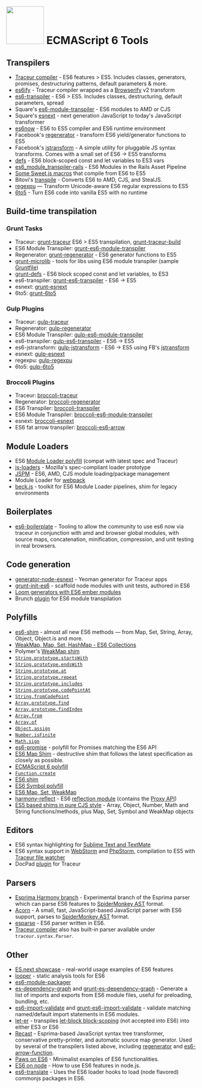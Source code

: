 # <img src="http://i.imgur.com/yy1sACZ.png" width="100px"/> ECMAScript 6 Tools

## Transpilers

* [Traceur compiler](https://github.com/google/traceur-compiler) - ES6 features > ES5. Includes classes, generators, promises, destructuring patterns, default parameters & more.
* [es6ify](https://github.com/thlorenz/es6ify) - Traceur compiler wrapped as a [Browserify](http://browserify.org/) v2 transform
* [es6-transpiler](https://github.com/termi/es6-transpiler) - ES6 > ES5. Includes classes, destructuring, default parameters, spread
* Square's [es6-module-transpiler](https://github.com/square/es6-module-transpiler) - ES6 modules to AMD or CJS
* Square's [esnext](https://github.com/square/esnext) - next generation JavaScript to today's JavaScript transformer
* [es6now](https://github.com/zenparsing/es6now) - ES6 to ES5 compiler and ES6 runtime environment
* Facebook's [regenerator](https://github.com/facebook/regenerator) - transform ES6 yield/generator functions to ES5
* Facebook's [jstransform](https://github.com/facebook/jstransform) - A simple utility for pluggable JS syntax transforms. Comes with a small set of ES6 -> ES5 transforms
* [defs](https://github.com/olov/defs) - ES6 block-scoped const and let variables to ES3 vars
* [es6_module_transpiler-rails](https://github.com/dockyard/es6_module_transpiler-rails) - ES6 Modules in the Rails Asset Pipeline
* [Some Sweet.js macros](https://github.com/jlongster/es6-macros) that compile from ES6 to ES5
* Bitovi's [transpile](https://github.com/bitovi/transpile) - Converts ES6 to AMD, CJS, and StealJS.
* [regexpu](https://github.com/mathiasbynens/regexpu) — Transform Unicode-aware ES6 regular expressions to ES5
* [6to5](https://github.com/sebmck/6to5) - Turn ES6 code into vanilla ES5 with no runtime

## Build-time transpilation

### Grunt Tasks
* Traceur: [grunt-traceur](https://github.com/aaronfrost/grunt-traceur) ES6 > ES5 transpilation, [grunt-traceur-build](https://github.com/tarruda/grunt-traceur-build)
* ES6 Module Transpiler: [grunt-es6-module-transpiler](https://github.com/joefiorini/grunt-es6-module-transpiler)
* Regenerator: [grunt-regenerator](https://github.com/sindresorhus/grunt-regenerator) - ES6 generator functions to ES5
* [grunt-microlib](https://github.com/thomasboyt/grunt-microlib) - tools for libs using ES6 module transpiler (sample [Gruntfile](https://github.com/jakearchibald/ES6-Promises/blob/c3336087fffc52e66cf5398e5b56b23a291080fc/Gruntfile.js))
* [grunt-defs](https://github.com/EE/grunt-defs) - ES6 block scoped const and let variables, to ES3
* es6-transpiler: [grunt-es6-transpiler](https://github.com/sindresorhus/grunt-es6-transpiler) - ES6 → ES5
* esnext: [grunt-esnext](https://github.com/shinnn/grunt-esnext)
* 6to5: [grunt-6to5](https://github.com/sindresorhus/grunt-6to5)

### Gulp Plugins
* Traceur: [gulp-traceur](https://github.com/sindresorhus/gulp-traceur)
* Regenerator: [gulp-regenerator](https://github.com/sindresorhus/gulp-regenerator)
* ES6 Module Transpiler: [gulp-es6-module-transpiler](https://github.com/ryanseddon/gulp-es6-module-transpiler)
* es6-transpiler: [gulp-es6-transpiler](https://github.com/sindresorhus/gulp-es6-transpiler) - ES6 → ES5
* es6-jstransform: [gulp-jstransform](https://github.com/hemanth/gulp-jstransform) - ES6 → ES5 using FB's [jstransform](https://github.com/facebook/jstransform)
* esnext: [gulp-esnext](https://github.com/sindresorhus/gulp-esnext)
* regexpu: [gulp-regexpu](https://github.com/mathiasbynens/gulp-regexpu)
* 6to5: [gulp-6to5](https://github.com/sindresorhus/gulp-6to5)

### Broccoli Plugins
* Traceur: [broccoli-traceur](https://github.com/sindresorhus/broccoli-traceur)
* Regenerator: [broccoli-regenerator](https://github.com/sindresorhus/broccoli-regenerator)
* ES6 Transpiler: [broccoli-transpiler](https://github.com/sindresorhus/broccoli-es6-transpiler)
* ES6 Module Transpiler: [broccoli-es6-module-transpiler](https://github.com/mmun/broccoli-es6-module-transpiler)
* esnext: [broccoli-esnext](https://github.com/shinnn/broccoli-esnext)
* ES6 fat arrow transpiler: [broccoli-es6-arrow](https://github.com/hemanth/broccoli-es6-arrow.git)

## Module Loaders

* ES6 [Module Loader polyfill](https://github.com/ModuleLoader/es6-module-loader) (compat with latest spec and Traceur)
* [js-loaders](https://github.com/jorendorff/js-loaders) - Mozilla's spec-compliant loader prototype
* [JSPM](http://jspm.io/) - ES6, AMD, CJS module loading/package management
* Module Loader for [webpack](https://github.com/shama/es6-module-loader)
* [beck.js](https://github.com/unscriptable/beck) - toolkit for ES6 Module Loader pipelines, shim for legacy environments

## Boilerplates
* [es6-boilerplate](https://github.com/davidjnelson/es6-boilerplate) - Tooling to allow the community to use es6 now via traceur in conjunction with amd and browser global modules, with source maps, concatenation, minification, compression, and unit testing in real browsers.

## Code generation

* [generator-node-esnext](https://github.com/briandipalma/generator-node-esnext) - Yeoman generator for Traceur apps
* [grunt-init-es6](https://npmjs.org/package/grunt-init-es6) - scaffold node modules with unit tests, authored in ES6
* [Loom generators with ES6 ember modules](https://github.com/rpflorence/loom-generators-ember)
* Brunch [plugin](https://npmjs.org/package/es6-module-transpiler-brunch) for ES6 module transpilation

## Polyfills

* [es6-shim](http://github.com/paulmillr/es6-shim) - almost all new ES6 methods — from Map, Set, String, Array, Object, Object.is and more.
* [WeakMap, Map, Set, HashMap - ES6 Collections](https://github.com/Benvie/harmony-collections)
* Polymer's [WeakMap shim](https://github.com/Polymer/WeakMap)
* [`String.prototype.startsWith`](https://github.com/mathiasbynens/String.prototype.startsWith)
* [`String.prototype.endsWith`](https://github.com/mathiasbynens/String.prototype.endsWith)
* [`String.prototype.at`](https://github.com/mathiasbynens/String.prototype.at)
* [`String.prototype.repeat`](https://github.com/mathiasbynens/String.prototype.repeat)
* [`String.prototype.includes`](https://github.com/mathiasbynens/String.prototype.includes)
* [`String.prototype.codePointAt`](https://github.com/mathiasbynens/String.prototype.codePointAt)
* [`String.fromCodePoint`](https://github.com/mathiasbynens/String.fromCodePoint)
* [`Array.prototype.find`](https://github.com/paulmillr/Array.prototype.find)
* [`Array.prototype.findIndex`](https://github.com/paulmillr/Array.prototype.findIndex)
* [`Array.from`](https://github.com/mathiasbynens/Array.from)
* [`Array.of`](https://github.com/mathiasbynens/Array.of)
* [`Object.assign`](https://github.com/sindresorhus/object-assign)
* [`Number.isFinite`](https://github.com/sindresorhus/is-finite)
* [`Math.sign`](https://github.com/sindresorhus/math-sign)
* [es6-promise](https://github.com/jakearchibald/ES6-Promises) - polyfill for Promises matching the ES6 API
* [ES6 Map Shim](https://github.com/eriwen/es6-map-shim) - destructive shim that follows the latest specification as closely as possible.
* [ECMAScript 6 polyfill](https://github.com/monolithed/ECMAScript-6)
* [`Function.create`](https://github.com/walling/Function.create.js)
* [ES6 shim](https://github.com/inexorabletash/polyfill/blob/master/es6.md)
* [ES6 Symbol polyfill](https://github.com/medikoo/es6-symbol)
* [ES6 Map, Set, WeakMap](https://github.com/EliSnow/Blitz-Collections)
* [harmony-reflect](https://github.com/tvcutsem/harmony-reflect) - ES6 [reflection module](http://wiki.ecmascript.org/doku.php?id=harmony:reflect_api) (contains the [Proxy API](http://soft.vub.ac.be/~tvcutsem/proxies/))
* [ES5 based shims in pure CJS style](https://gist.github.com/medikoo/102b7d0e697627133788#list-of-ecmascript-6-shims) -  Array, Object, Number, Math and String functions/methods, plus Map, Set, Symbol and WeakMap objects

## Editors

* ES6 syntax highlighting for [Sublime Text and TextMate](https://github.com/Benvie/JavaScriptNext.tmLanguage)
* ES6 syntax support in [WebStorm](https://www.jetbrains.com/webstorm/) and [PhpStorm](https://www.jetbrains.com/phpstorm/), compilation to ES5 with [Traceur file watcher](https://www.youtube.com/watch?v=jbfkcmxLLKY)
* DocPad [plugin](https://github.com/pflannery/docpad-plugin-traceur) for Traceur

## Parsers

* [Esprima Harmony branch](https://github.com/ariya/esprima/tree/harmony) - Experimental branch of the Esprima parser which can parse ES6 features to [SpiderMonkey AST](https://developer.mozilla.org/en-US/docs/Mozilla/Projects/SpiderMonkey/Parser_API) format.
* [Acorn](https://github.com/marijnh/acorn/) - A small, fast, JavaScript-based JavaScript parser with ES6 support, parses to [SpiderMonkey AST](https://developer.mozilla.org/en-US/docs/Mozilla/Projects/SpiderMonkey/Parser_API) format.
* [esparse](https://github.com/zenparsing/esparse) - ES6 parser written in ES6.
* [Traceur compiler](https://github.com/google/traceur-compiler) also has built-in parser available under `traceur.syntax.Parser`.

## Other

* [ES.next showcase](https://github.com/sindresorhus/esnext-showcase) - real-world usage examples of ES6 features
* [looper](https://github.com/wycats/looper) - static analysis tools for ES6
* [es6-module-packager](https://npmjs.org/package/es6-module-packager)
* [es-dependency-graph](https://github.com/yahoo/es-dependency-graph) and [grunt-es-dependency-graph](https://github.com/yahoo/grunt-es-dependency-graph) - Generate a list of imports and exports from ES6 module files, useful for preloading, bundling, etc.
* [es6-import-validate](https://github.com/sproutsocial/es6-import-validate) and [grunt-es6-import-validate](https://github.com/sproutsocial/grunt-es6-import-validate) - validate matching named/default import statements in ES6 modules.
* [let-er](https://github.com/getify/let-er) - transpiles [let-block block-scoping](http://wiki.ecmascript.org/doku.php?id=proposals:block_expressions#let_statement) (not accepted into ES6) into either ES3 or ES6
* [Recast](https://github.com/benjamn/recast) - Esprima-based JavaScript syntax tree transformer, conservative pretty-printer, and automatic source map generator. Used by several of the transpilers listed above, including [regenerator](https://github.com/facebook/regenerator) and [es6-arrow-function](https://github.com/square/es6-arrow-function).
* [Paws on ES6](https://github.com/hemanth/paws-on-es6) -  Minimalist examples of ES6 functionalities.
* [ES6 on node](http://h3manth.com/new/blog/2013/es6-on-nodejs/) - How to use ES6 features in node.js.
* [es6-translate](https://github.com/calvinmetcalf/es6-translate) - Uses the ES6 loader hooks to load (node flavored) commonjs packages in ES6.
